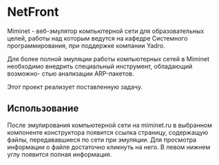 # NetFront
Miminet - веб-эмулятор компьютерной сети для образовательных целей, 
работы над которым ведутся на кафедре Системного программирования, при поддержке компании Yadro. 

Для более полной эмуляции работы компьютерных сетей в Miminet
необходимо внедрить специальный инструмент, обладающий возможно-
стью анализации ARP-пакетов.

Этот проект реализует поставленную задачу.

 ## Использование
 После эмулирования компьютерной сети на miminet.ru в выбранном компоненте
 конструктора появится ссылка страницу, содержащую файлы, передававшиеся по сети при эмуляции.
 Для просмотра информации о файле достаточно кликнуть на него.
 В левом нижнем углу появится полная информация.
